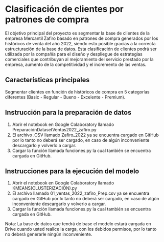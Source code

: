 # Clasificación de clientes por patrones de compra

El objetivo principal del proyecto es segmentar la base de clientes de la empresa Mercantil Zafiro basado en patrones de compra generados por los históricos de venta del año 2022, siendo esto posible gracias a la correcta estructuración de la base de datos. Esta clasificación de clientes podrá ser utilizada por la compañía para el diseño y despliegue de estrategias comerciales que contribuyan al mejoramiento del servicio prestado por la empresa, aumento de la competitividad y el incremento de las ventas.

## Características principales
Segmentar clientes en función de históricos de compra en 5 categorías diferentes (Basic - Regular - Bueno - Excelente - Premium).

## Instrucción para la preparación de datos

1. Abrir el notebook en Google Colaboratory llamado PreparaciónDatasetVentas2022_zafiro.py
2. El archivo .CSV llamado Zafiro_2022 ya se encuentra cargado en GitHub por lo tanto no deberá ser cargado, en caso de algún inconveniente descargarlo y volverlo a cargar.
3. Cargar la función llamada funciones.py la cual también se encuentra cargada en GitHub. 

## Instrucciones para la ejecución del modelo
  
1. Abrir el notebook en Google Colaboratory llamado KMEANS(CLUSTERIZACION).py
2. El archivo llamado 01_ventas_2022_zafiro_Prep.csv ya se encuentra cargado en GitHub por lo tanto no deberá ser cargado, en caso de algún inconveniente descargarlo y volverlo a cargar.
3. Cargar la función llamada funciones.py la cual también se encuentra cargada en GitHub. 

Nota: La base de datos que tendrá de base el modelo estará cargada en Drive cuando usted realice la carga, con los debidos permisos, por lo tanto no deberá generarle ningún inconveniente.
